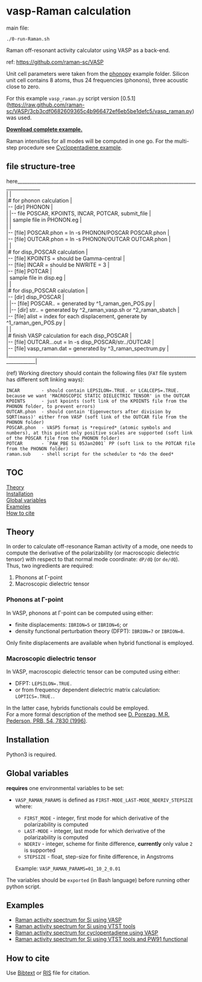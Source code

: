 # vasp-Raman calculation

main file:
``` 
./0-run-Raman.sh  
```
Raman off-resonant activity calculator using VASP as a back-end. 

ref: https://github.com/raman-sc/VASP  

Unit cell parameters were taken from the [phonopy](http://phonopy.sourceforge.net) example folder. Silicon unit cell contains 8 atoms, thus 24 frequencies (phonons), three acoustic close to zero.  

For this example `vasp_raman.py` script version [0.5.1] (https://raw.github.com/raman-sc/VASP/3cb3cdf0682609365c4b966472ef6eb5be1defc5/vasp_raman.py) was used.  

[**Download complete example.**](https://github.com/raman-sc/VASP/raw/master/Sibulk-VASP/Sibulk-VASP-vasp_raman-0.5.1.tar.gz)  

Raman intensities for all modes will be computed in one go. For the multi-step procedure see [Cyclopentadiene example](https://github.com/raman-sc/VASP/tree/master/Cyclopentadiene).  


## file structure-tree  
here________________________________________________________________________________________   
 |                                                                                          |  
 |# for phonon calculation                                                                  |  
 |-- [dir] PHONON                                                                           |  
 |   |-- file POSCAR, KPOINTS, INCAR, POTCAR, submit_file                                   |  
 |   | sample file in PHONON.eg                                                             |  
 |                                                                                          |  
 |-- [file] POSCAR.phon = ln -s PHONON/POSCAR POSCAR.phon                                   |  
 |-- [file] OUTCAR.phon = ln -s PHONON/OUTCAR OUTCAR.phon                                   |  
 |                                                                                          |  
 |# for disp_POSCAR calculation                                                             |  
 |-- [file] KPOINTS = should be Gamma-central                                               |  
 |-- [file] INCAR = should be NWRITE = 3                                                    |  
 |-- [file] POTCAR                                                                          |  
 | sample file in disp.eg                                                                   |  
 |                                                                                          |  
 |# for disp_POSCAR calculation                                                             |  
 |-- [dir] disp_POSCAR                                                                      |  
 |   |-- [file] POSCAR.*.* = generated by ^1_raman_gen_POS.py                               |  
 |   |-- [dir] str.*.* = generated by ^2_raman_vasp.sh or ^2_raman_sbatch                   |  
 |-- [file] alist = index for each displacement, generate by ^1_raman_gen_POS.py            |  
 |                                                                                          |    
 |# finish VASP calculation for each disp_POSCAR                                            |  
 |-- [file] OUTCAR.*.*.out = ln -s disp_POSCAR/str.*.*/OUTCAR                               |  
 |-- [file] vasp_raman.dat = generated by ^3_raman_spectrum.py                              |  
 |__________________________________________________________________________________________|    


(ref) Working directory should contain the following files (`FAT` file system has different soft linking ways):
```
INCAR        - should contain LEPSILON=.TRUE. or LCALCEPS=.TRUE. because we want 'MACROSCOPIC STATIC DIELECTRIC TENSOR' in the OUTCAR
KPOINTS      - just kpoints (soft link of the KPOINTS file from the PHONON folder, to prevent errors)
OUTCAR.phon  - should contain 'Eigenvectors after division by SQRT(mass)' either from VASP (soft link of the OUTCAR file from the PHONON folder)
POSCAR.phon  - VASP5 format is *required* (atomic symbols and numbers), at this point only positive scales are supported (soft link of the POSCAR file from the PHONON folder)
POTCAR       - `PAW_PBE Si 05Jan2001` PP (soft link to the POTCAR file from the PHONON folder)
raman.sub    - shell script for the scheduler to *do the deed*
```

## TOC

[Theory](#theory)  
[Installation](#installation)  
[Global variables](#global-variables)  
[Examples](#examples)  
[How to cite](#how-to-cite)  

## Theory

In order to calculate off-resonance Raman activity of a mode, one needs to compute the derivative of the polarizability (or macroscopic dielectric tensor) with respect to that normal mode coordinate: `dP/dQ` (or `de/dQ`).  
Thus, two ingredients are required:

 1. Phonons at Γ-point
 2. Macroscopic dielectric tensor

### Phonons at Γ-point
In VASP, phonons at Γ-point can be computed using either:

 * finite displacements: `IBRION=5` or `IBRION=6`; or
 * density functional perturbation theory (DFPT): `IBRION=7` or `IBRION=8`.

Only finite displacements are available when hybrid functional is employed.

### Macroscopic dielectric tensor
In VASP, macroscopic dielectric tensor can be computed using either:
 * DFPT: `LEPSILON=.TRUE.`
 * or from frequency dependent dielectric matrix calculation: `LOPTICS=.TRUE.`.

In the latter case, hybrids functionals could be employed.  
For a more formal description of the method see [D. Porezag, M.R. Pederson, PRB, 54, 7830 (1996)](http://doi.org/10.1103/PhysRevB.54.7830).

## Installation

Python3 is required.

## Global variables

**requires** one environmental variables to be set:

  - `VASP_RAMAN_PARAMS` is defined as `FIRST-MODE_LAST-MODE_NDERIV_STEPSIZE` where:
      - `FIRST_MODE` - integer, first mode for which derivative of the polarizability is computed
      - `LAST-MODE`  - integer, last mode for which derivative of the polarizability is computed
      - `NDERIV`     - integer, scheme for finite difference, **currently** only value `2` is supported
      - `STEPSIZE`   - float, step-size for finite difference, in Angstroms
        
    Example: `VASP_RAMAN_PARAMS=01_10_2_0.01`

The variables should be `exported` (in Bash language) before running other python script.  

## Examples

* [Raman activity spectrum for Si using VASP](https://github.com/raman-sc/VASP/tree/master/Sibulk-VASP)
* [Raman activity spectrum for Si using VTST tools](https://github.com/raman-sc/VASP/tree/master/Sibulk-VTST)
* [Raman activity spectrum for cyclopentadiene using VASP](https://github.com/raman-sc/VASP/tree/master/Cyclopentadiene)
* [Raman activity spectrum for Si using VTST tools and PW91 functional](https://github.com/raman-sc/VASP/tree/master/Sibulk)

## How to cite

Use [Bibtext](https://raw.githubusercontent.com/raman-sc/VASP/master/vasp_raman_py.bib) or [RIS](https://raw.githubusercontent.com/raman-sc/VASP/master/vasp_raman_py.ris) file for citation.


